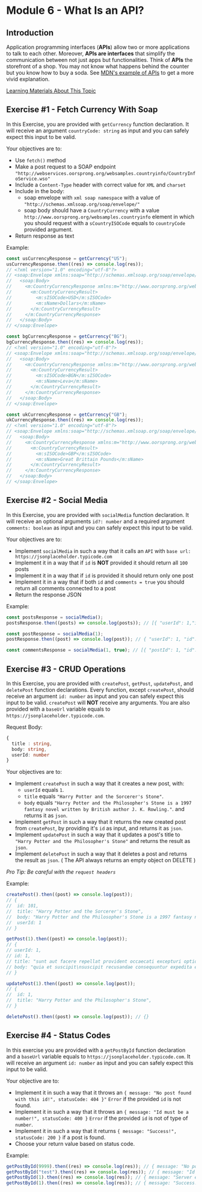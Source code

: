 # Module 6 - What Is an API?

## Introduction

Application programming interfaces (**APIs**) allow two or more applications to talk to each other. Moreover, **APIs are interfaces** that simplify the communication between not just apps but functionalities. Think of **APIs** the storefront of a shop. You may not know what happens behind the counter but you know how to buy a soda. See [MDN's example of APIs](https://developer.mozilla.org/en-US/docs/Learn/JavaScript/Client-side_web_APIs/Introduction#what_are_apis) to get a more vivid explanation.

[Learning Materials About This Topic](https://www.notion.so/mkit/What-Is-an-API-3fb67bf1782c483b8122bf034e34e082)

## Exercise #1 - Fetch Currency With Soap

In this Exercise, you are provided with `getCurrency` function declaration. It will receive an argument `countryCode: string` as input and you can safely expect this input to be valid.

Your objectives are to:

- Use `fetch()` method
- Make a post request to a SOAP endpoint `"http://webservices.oorsprong.org/websamples.countryinfo/CountryInfoService.wso"`
- Include a `Content-Type` header with correct value for `XML` and `charset`
- Include in the body:
  - soap envelope with `xml soap namespace` with a value of `"http://schemas.xmlsoap.org/soap/envelope/"`
  - soap body should have a `CountryCurrency` with a value `http://www.oorsprong.org/websamples.countryinfo` element in which you should request with a `sCountryISOCode` equals to `countryCode` provided argument.
- Return response as text

Example:

```javascript
const usCurrencyResponse = getCurrency("US");
usCurrencyResponse.then((res) => console.log(res));
// <?xml version="1.0" encoding="utf-8"?>
// <soap:Envelope xmlns:soap="http://schemas.xmlsoap.org/soap/envelope/">
//   <soap:Body>
//     <m:CountryCurrencyResponse xmlns:m="http://www.oorsprong.org/websamples.countryinfo">
//       <m:CountryCurrencyResult>
//         <m:sISOCode>USD</m:sISOCode>
//         <m:sName>Dollars</m:sName>
//       </m:CountryCurrencyResult>
//     </m:CountryCurrencyResponse>
//   </soap:Body>
// </soap:Envelope>

const bgCurrencyResponse = getCurrency("BG");
bgCurrencyResponse.then((res) => console.log(res));
// <?xml version="1.0" encoding="utf-8"?>
// <soap:Envelope xmlns:soap="http://schemas.xmlsoap.org/soap/envelope/">
//   <soap:Body>
//     <m:CountryCurrencyResponse xmlns:m="http://www.oorsprong.org/websamples.countryinfo">
//       <m:CountryCurrencyResult>
//         <m:sISOCode>BGN</m:sISOCode>
//         <m:sName>Leva</m:sName>
//       </m:CountryCurrencyResult>
//     </m:CountryCurrencyResponse>
//   </soap:Body>
// </soap:Envelope>

const ukCurrencyResponse = getCurrency("GB");
ukCurrencyResponse.then((res) => console.log(res));
// <?xml version="1.0" encoding="utf-8"?>
// <soap:Envelope xmlns:soap="http://schemas.xmlsoap.org/soap/envelope/">
//   <soap:Body>
//     <m:CountryCurrencyResponse xmlns:m="http://www.oorsprong.org/websamples.countryinfo">
//       <m:CountryCurrencyResult>
//         <m:sISOCode>GBP</m:sISOCode>
//         <m:sName>Great Brittain Pounds</m:sName>
//       </m:CountryCurrencyResult>
//     </m:CountryCurrencyResponse>
//   </soap:Body>
// </soap:Envelope>
```

## Exercise #2 - Social Media

In this Exercise, you are provided with `socialMedia` function declaration. It will receive an optional arguments `id?: number` and a required argument `comments: boolean` as input and you can safely expect this input to be valid.

Your objectives are to:

- Implement `socialMedia` in such a way that it calls an `API` with `base url: https://jsonplaceholder.typicode.com`
- Implement it in a way that if `id` is **NOT** provided it should return all `100` posts
- Implement it in a way that if `id` is provided it should return only one post
- Implement it in a way that if both `id` and `comments = true` you should return all comments connected to a post
- Return the response JSON

Example:

```javascript
const postsResponse = socialMedia();
postsResponse.then((posts) => console.log(posts)); // [{ "userId": 1,"id": 1, "title": "sunt... }, ...]

const postResponse = socialMedia(1);
postResponse.then((post) => console.log(post)); // { "userId": 1, "id": 1, "title": "sunt... }

const commentsResponse = socialMedia(1, true); // [{ "postId": 1, "id": 1, "name": "id labore ex et... }, ...]
```

## Exercise #3 - CRUD Operations

In this Exercise, you are provided with `createPost`, `getPost`, `updatePost`, and `deletePost` function declarations. Every function, except `createPost`, should receive an argument `id: number` as input and you can safely expect this input to be valid. `createPost` will **NOT** receive any arguments. You are also provided with a `baseUrl` variable equals to `https://jsonplaceholder.typicode.com`.

Request Body:

```typescript
{
  title : string,
  body: string,
  userId: number
}
```

Your objectives are to:

- Implement `createPost` in such a way that it creates a new post, with:
  - `userId` equals `1`.
  - `title` equals `"Harry Potter and the Sorcerer's Stone"`.
  - `body` equals `"Harry Potter and the Philosopher's Stone is a 1997 fantasy novel written by British author J. K. Rowling."`.
    and returns it as `json`.
- Implement `getPost` in such a way that it returns the new created post from `createPost`, by providing it's `id` as input, and returns it as `json`.
- Implement `updatePost` in such a way that it updates a post's title to `"Harry Potter and the Philosopher's Stone"` and returns the result as `json`.
- Implement `deletePost` in such a way that it deletes a post and returns the result as `json`. ( The API always returns an empty object on DELETE )

_Pro Tip: Be careful with the `request headers`_

Example:

```js
createPost().then((post) => console.log(post));
// {
//  id: 101,
//  title: "Harry Potter and the Sorcerer's Stone",
//  body: "Harry Potter and the Philosopher's Stone is a 1997 fantasy novel written by British author J. K. Rowling.",
//  userId: 1
// }

getPost(1).then((post) => console.log(post));
// {
// userId: 1,
// id: 1,
// title: "sunt aut facere repellat provident occaecati excepturi optio reprehenderit",
// body: "quia et suscipit\nsuscipit recusandae consequuntur expedita et cum\nreprehenderit molestiae ut ut quas totam\nnostrum rerum est autem sunt rem eveniet architecto"
// }

updatePost(1).then((post) => console.log(post));
// {
//  id: 1,
//  title: "Harry Potter and the Philosopher's Stone",
// }

deletePost().then((post) => console.log(post)); // {}
```

## Exercise #4 - Status Codes

In this exercise you are provided with a `getPostById` function declaration and a `baseUrl` variable equals to `https://jsonplaceholder.typicode.com`. It will receive an argument `id: number` as input and you can safely expect this input to be valid.

Your objective are to:

- Implement it in such a way that it throws an `{ message: "No post found with this id!", statusCode: 404 }"` `Error` if the provided `id` is not found.
- Implement it in such a way that it throws an `{ message: "Id must be a number!", statusCode: 400 }` `Error` if the provided `id` is not of type of `number`.
- Implement it in such a way that it returns `{ message: "Success!", statusCode: 200 }` if a post is found.
- Choose your return value based on status code.

Example:

```javascript
getPostById(9999).then((res) => console.log(res)); // { message: "No post found with this id!", statusCode: 404 }"
getPostById("test").then((res) => console.log(res)); // { message: "Id must be a number!", statusCode: 400 }
getPostById(1).then((res) => console.log(res)); // { message: "Server error!", statusCode: 500 } (On server error)
getPostById(1).then((res) => console.log(res)); // { message: "Success!", statusCode: 200 }
```
